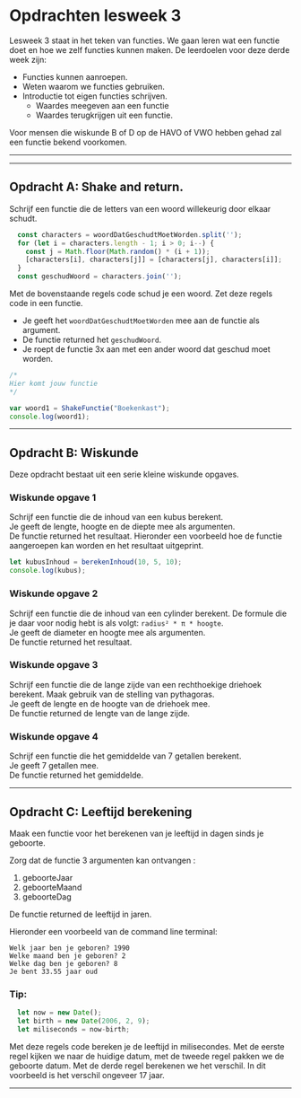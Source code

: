 # Opdrachten lesweek 3
Lesweek 3 staat in het teken van functies. We gaan leren wat een functie doet en hoe we zelf functies kunnen maken. De leerdoelen voor deze derde week zijn:

* Functies kunnen aanroepen.
* Weten waarom we functies gebruiken.
* Introductie tot eigen functies schrijven.
    * Waardes meegeven aan een functie
    * Waardes terugkrijgen uit een functie.

Voor mensen die wiskunde B of D op de HAVO of VWO hebben gehad zal een functie bekend voorkomen.

---
---

## **Opdracht A: Shake and return.**

Schrijf een functie die de letters van een woord willekeurig door elkaar schudt. 
```js
  const characters = woordDatGeschudtMoetWorden.split('');
  for (let i = characters.length - 1; i > 0; i--) {
    const j = Math.floor(Math.random() * (i + 1));
    [characters[i], characters[j]] = [characters[j], characters[i]];
  }
  const geschudWoord = characters.join('');
```
Met de bovenstaande regels code schud je een woord. Zet deze regels code in een functie.
* Je geeft het `woordDatGeschudtMoetWorden` mee aan de functie als argument.
* De functie returned het `geschudWoord`.
* Je roept de functie 3x aan met een ander woord dat geschud moet worden.

```js
/*
Hier komt jouw functie
*/

var woord1 = ShakeFunctie("Boekenkast");
console.log(woord1);
```

---
## **Opdracht B: Wiskunde**
Deze opdracht bestaat uit een serie kleine wiskunde opgaves.
### Wiskunde opgave 1
Schrijf een functie die de inhoud van een kubus berekent.   
Je geeft de lengte, hoogte en de diepte mee als argumenten.   
De functie returned het resultaat. Hieronder een voorbeeld hoe de functie aangeroepen kan worden en het resultaat uitgeprint.   
```js
let kubusInhoud = berekenInhoud(10, 5, 10);
console.log(kubus);
```
### Wiskunde opgave 2
Schrijf een functie die de inhoud van een cylinder berekent. De formule die je daar voor nodig hebt is als volgt: `radius² * π * hoogte`.    
Je geeft de diameter en hoogte mee als argumenten.   
De functie returned het resultaat.
### Wiskunde opgave 3
Schrijf een functie die de lange zijde van een rechthoekige driehoek berekent. Maak gebruik van de stelling van pythagoras.    
Je geeft de lengte en de hoogte van de driehoek mee.   
De functie returned de lengte van de lange zijde.    
### Wiskunde opgave 4
Schrijf een functie die het gemiddelde van 7 getallen berekent.   
Je geeft 7 getallen mee.   
De functie returned het gemiddelde.  

---

## **Opdracht C: Leeftijd berekening**

Maak een functie voor het berekenen van je leeftijd in dagen sinds je geboorte.

Zorg dat de functie 3 argumenten kan ontvangen :

1. geboorteJaar
2. geboorteMaand
3. geboorteDag

De functie returned de leeftijd in jaren.

Hieronder een voorbeeld van de command line terminal:
``` 
Welk jaar ben je geboren? 1990
Welke maand ben je geboren? 2
Welke dag ben je geboren? 8
Je bent 33.55 jaar oud
```
### Tip: 

```js
  let now = new Date();
  let birth = new Date(2006, 2, 9); 
  let miliseconds = now-birth;
```

Met deze regels code bereken je de leeftijd in milisecondes. Met de eerste regel kijken we naar de huidige datum, met de tweede regel pakken we de geboorte datum. Met de derde regel berekenen we het verschil. In dit voorbeeld is het verschil ongeveer 17 jaar.

---

